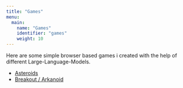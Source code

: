 ```yaml
---
title: "Games"
menu:
  main:
    name: "Games"
    identifier: "games"
    weight: 10
---
```

Here are some simple browser based games i created with the help of different Large-Language-Models.

- [Asteroids](/games/asteroids/)
- [Breakout / Arkanoid](/games/breakout/)
